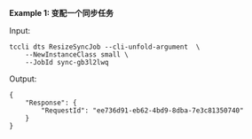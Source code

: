 **Example 1: 变配一个同步任务**



Input: 

```
tccli dts ResizeSyncJob --cli-unfold-argument  \
    --NewInstanceClass small \
    --JobId sync-gb3l2lwq
```

Output: 
```
{
    "Response": {
        "RequestId": "ee736d91-eb62-4bd9-8dba-7e3c81350740"
    }
}
```

